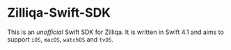 # Zilliqa-Swift-SDK

This is an *unofficial* Swift SDK for Zilliqa. It is written in Swift 4.1 and aims to support `iOS`, `macOS`, `watchOS` and `tvOS`.

